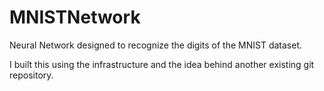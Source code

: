 # MNISTNetwork
Neural Network designed to recognize the digits of the MNIST dataset.

I built this using the infrastructure and the idea behind another existing git repository.
